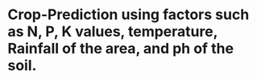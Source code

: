 # Crop-Prediction using factors such as N, P, K values, temperature, Rainfall of the area, and ph of the soil.

